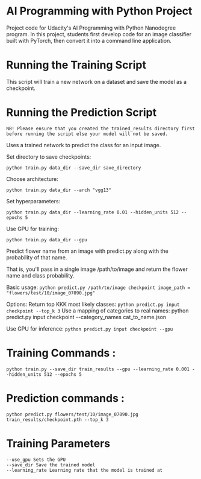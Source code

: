 # AI Programming with Python Project
Project code for Udacity's AI Programming with Python Nanodegree program. In this project, students first develop code for an image classifier built with PyTorch, then convert it into a command line application.

# Running the Training Script
This script will train a new network on a dataset and save the model as a checkpoint.

# Running the Prediction Script

    NB! Please ensure that you created the trained_results directory first before running the script else your model will not be saved.

Uses a trained network to predict the class for an input image.

Set directory to save checkpoints: 

```python train.py data_dir --save_dir save_directory```

Choose architecture: 

```python train.py data_dir --arch "vgg13"```

Set hyperparameters: 
    
```python train.py data_dir --learning_rate 0.01 --hidden_units 512 --epochs 5```
    
Use GPU for training: 
    
```python train.py data_dir --gpu```

Predict flower name from an image with predict.py along with the probability of that name. 

That is, you'll pass in a single image /path/to/image and return the flower name and class probability.

Basic usage:
```python predict.py /path/to/image checkpoint image_path = "flowers/test/10/image_07090.jpg"```
    
Options:
Return top KKK most likely classes: 
```python predict.py input checkpoint --top_k 3```
Use a mapping of categories to real names: python predict.py input checkpoint --category_names cat_to_name.json

Use GPU for inference: 
```python predict.py input checkpoint --gpu```

# Training Commands :

```python train.py --save_dir train_results --gpu --learning_rate 0.001 --hidden_units 512 --epochs 5```

# Prediction commands :

```python predict.py flowers/test/10/image_07090.jpg train_results/checkpoint.pth --top_k 3```

# Training Parameters
    --use_gpu Sets the GPU
    --save_dir Save the trained model
    --learning_rate Learning rate that the model is trained at

